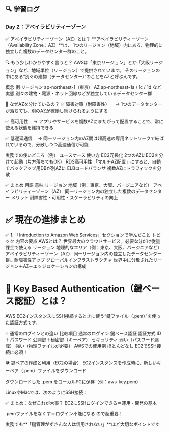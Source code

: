 
## 🔍 学習ログ

### Day 2：アベイラビリティーゾーン
✅ アベイラビリティーゾーン（AZ）とは？
**アベイラビリティーゾーン（Availability Zone：AZ）**は、
1つのリージョン（地域）内にある、物理的に独立した複数のデータセンター群のこと。

🔍 もう少しわかりやすく言うと？
AWSは「東京リージョン」とか「大阪リージョン」など、地域単位（リージョン）で提供されています。
そのリージョンの中にある“別々の建物（データセンター）”のことをAZと呼ぶんです。

概念	例
リージョン	ap-northeast-1（東京）
AZ	ap-northeast-1a / 1c / 1d など
実態	別々の建物・電源・ネット回線などが独立しているデータセンター群

🧱 なぜAZを分けているの？
✅ 障害対策（耐障害性）
　→ 1つのデータセンターが落ちても、別のAZが稼働し続けられるようにする

✅ 高可用性
　→ アプリやサービスを複数AZにまたがって配置することで、常に使える状態を維持できる

✅ 低遅延通信
　→ 同一リージョン内のAZ間は超高速の専用ネットワークで結ばれているので、分散しつつ高速通信が可能

 実務での使いどころ（例）
ユースケース	使い方
EC2冗長化	2つのAZにEC2を分けて起動（片方落ちてもOK）
RDS高可用性	「マルチAZ配置」にすると、自動でバックアップ用DBが別AZに
ELBロードバランサ	複数AZにトラフィックを分散

✅ まとめ
用語	意味
リージョン	地域（例：東京、大阪、バージニアなど）
アベイラビリティーゾーン（AZ）	同一リージョン内の独立した複数のデータセンター
メリット	耐障害性・可用性・スケーラビリティの向上



# ✅ 現在の進捗まとめ
✅ 1. 「Introduction to Amazon Web Services」セクションで学んだこと
トピック	内容の要点
AWSとは？	世界最大のクラウドサービス。必要な分だけ従量課金で使える
リージョン	地理的なエリア（例：東京、大阪、バージニアなど）
アベイラビリティーゾーン（AZ）	同一リージョン内の独立したデータセンター群。耐障害性アップ
グローバルインフラストラクチャ	世界中に分散されたリージョン＋AZ＋エッジロケーションの構成

# 🔐 Key Based Authentication（鍵ベース認証）とは？
AWS EC2インスタンスにSSH接続するときに使う“鍵ファイル（.pem）”を使った認証方式です。

💡 通常のログインとの違い
比較項目	通常のログイン	鍵ベース認証
認証方式	ID＋パスワード	公開鍵＋秘密鍵（キーペア）
セキュリティ	弱い（パスワード漏洩）	強い（物理ファイルが必要）
AWSでの使用例	ほとんどなし	EC2でSSH接続に必須！

🛠️ 鍵ペアの作成と利用（EC2の場合）
EC2インスタンスを作成時に、新しいキーペア（.pem）ファイルをダウンロード

ダウンロードした .pem をローカルPCに保存（例：aws-key.pem）

LinuxやMacでは、次のようにSSH接続：

✅ まとめ：なぜこれが大事？
EC2にSSHログインできる＝運用・開発の基本

.pemファイルをなくす＝ログイン不能になる ので超重要！

実務でも**「鍵管理がずさんな人は信用されない」**ほど大切なポイントです

